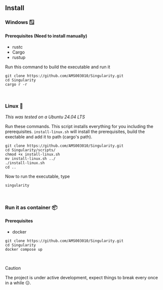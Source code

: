 ## Install

### Windows 🪟

#### Prerequisites (Need to install manually)
- rustc
- Cargo
- rustup

Run this command to build the executable and run it
```
git clone https://github.com/AMS003010/Singularity.git
cd Singularity
cargo r -r
```

<br/>

### Linux 🐧
_This was tested on a Ubuntu 24.04 LTS_

Run these commands. This script installs everything for you including the prerequisites. `install-linux.sh` will install the prerequisites, build the exectable and add it to path (cargo's path).
```
git clone https://github.com/AMS003010/Singularity.git
cd Singularity/scripts/
chmod +x install-linux.sh
mv install-linux.sh ../
./install-linux.sh
cd ..
```

Now to run the executable, type
```
singularity
```

<br/>

### Run it as container 📦

#### Prerequisites
- docker

```
git clone https://github.com/AMS003010/Singularity.git
cd Singularity
docker compose up
```

<br/>

> [!CAUTION]
> The project is under active development, expect things to break every once in a while 😑.
